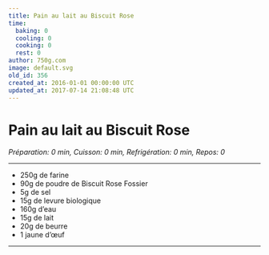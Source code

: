 ```yaml
---
title: Pain au lait au Biscuit Rose
time:
  baking: 0
  cooling: 0
  cooking: 0
  rest: 0
author: 750g.com
image: default.svg
old_id: 356
created_at: 2016-01-01 00:00:00 UTC
updated_at: 2017-07-14 21:08:48 UTC
---
```


# Pain au lait au Biscuit Rose

_Préparation: 0 min, Cuisson: 0 min, Refrigération: 0 min, Repos: 0_

---

- 250g de farine
- 90g de poudre de Biscuit Rose Fossier
- 5g de sel
- 15g de levure biologique
- 160g d’eau
- 15g de lait
- 20g de beurre
- 1 jaune d’œuf

---
